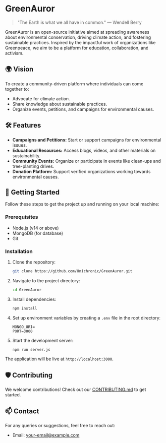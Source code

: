 # GreenAuror 


> "The Earth is what we all have in common." — Wendell Berry

GreenAuror is an open-source initiative aimed at spreading awareness about environmental conservation, driving climate action, and fostering sustainable practices. Inspired by the impactful work of organizations like Greenpeace, we aim to be a platform for education, collaboration, and activism.

## 🌍 Vision

To create a community-driven platform where individuals can come together to:
- Advocate for climate action.
- Share knowledge about sustainable practices.
- Organize events, petitions, and campaigns for environmental causes.

## 🛠️ Features

- **Campaigns and Petitions:** Start or support campaigns for environmental issues.
- **Educational Resources:** Access blogs, videos, and other materials on sustainability.
- **Community Events:** Organize or participate in events like clean-ups and tree-planting drives.
- **Donation Platform:** Support verified organizations working towards environmental causes.

## 🚀 Getting Started

Follow these steps to get the project up and running on your local machine:

### Prerequisites
- Node.js (v14 or above)
- MongoDB (for database)
- Git

### Installation
1. Clone the repository:
   ```bash
   git clone https://github.com/Unichronic/GreenAuror.git
   ```
2. Navigate to the project directory:
   ```bash
   cd GreenAuror
   ```
3. Install dependencies:
   ```bash
   npm install
   ```
4. Set up environment variables by creating a `.env` file in the root directory:
   ```env
   MONGO_URI=
   PORT=3000
   ```
5. Start the development server:
   ```bash
   npm run server.js
   ```

The application will be live at `http://localhost:3000`.

## 🛡️ Contributing

We welcome contributions! Check out our [CONTRIBUTING.md](CONTRIBUTING.md) to get started.

## 📫 Contact

For any queries or suggestions, feel free to reach out:
- Email: [your-email@example.com](mailto:ishuvam.pal@gmail.com)



